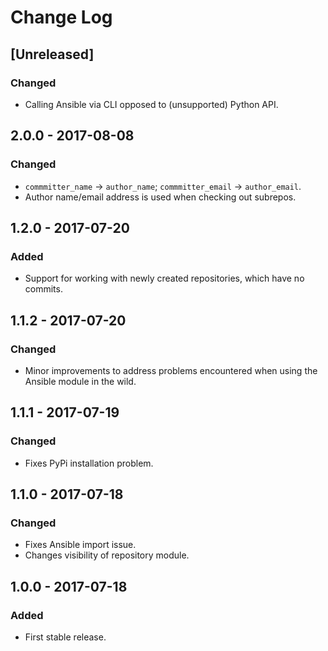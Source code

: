 # Change Log
## [Unreleased]
### Changed
- Calling Ansible via CLI opposed to (unsupported) Python API.


## 2.0.0 - 2017-08-08
### Changed
- `commmitter_name` -> `author_name`; `commmitter_email` -> `author_email`.
- Author name/email address is used when checking out subrepos.


## 1.2.0 - 2017-07-20
### Added
- Support for working with newly created repositories, which have no commits.  


## 1.1.2 - 2017-07-20
### Changed
- Minor improvements to address problems encountered when using the Ansible module in the wild.


## 1.1.1 - 2017-07-19
### Changed
- Fixes PyPi installation problem.


## 1.1.0 - 2017-07-18
### Changed
- Fixes Ansible import issue.
- Changes visibility of repository module.


## 1.0.0 - 2017-07-18
### Added
- First stable release.
